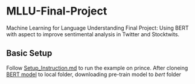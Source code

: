# MLLU-Final-Project
Machine Learning for Language Understanding Final Project: Using BERT with aspect to improve sentimental analysis in Twitter and Stocktwits.

## Basic Setup
Follow [Setup_Instruction.md](https://github.com/OscarWan/MLLU-Final-Project/blob/master/Setup_Instructions.md) to run the example on prince. After cloneing [BERT model](https://github.com/google-research/bert) to local folder, downloading pre-train model to *bert* folder
